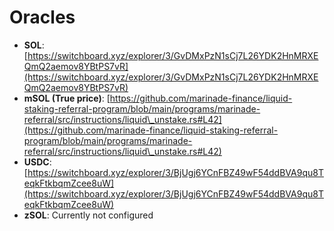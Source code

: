 # Oracles

* **SOL**: [https://switchboard.xyz/explorer/3/GvDMxPzN1sCj7L26YDK2HnMRXEQmQ2aemov8YBtPS7vR](https://switchboard.xyz/explorer/3/GvDMxPzN1sCj7L26YDK2HnMRXEQmQ2aemov8YBtPS7vR)
* **mSOL (True price)**: [https://github.com/marinade-finance/liquid-staking-referral-program/blob/main/programs/marinade-referral/src/instructions/liquid\_unstake.rs#L42](https://github.com/marinade-finance/liquid-staking-referral-program/blob/main/programs/marinade-referral/src/instructions/liquid\_unstake.rs#L42)
* **USDC**: [https://switchboard.xyz/explorer/3/BjUgj6YCnFBZ49wF54ddBVA9qu8TeqkFtkbqmZcee8uW](https://switchboard.xyz/explorer/3/BjUgj6YCnFBZ49wF54ddBVA9qu8TeqkFtkbqmZcee8uW)
* **zSOL**: Currently not configured
